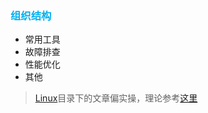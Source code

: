 ### <font color=#00b0f0>组织结构</font>

- 常用工具
- 故障排查
- 性能优化
- 其他

> [Linux](https://github.com/hsxhr-10/blog/tree/master/Linux)目录下的文章偏实操，理论参考[这里](https://github.com/hsxhr-10/blog/tree/master/%E8%AF%BB%E3%80%8A%E6%B7%B1%E5%85%A5%E7%90%86%E8%A7%A3%E8%AE%A1%E7%AE%97%E6%9C%BA%E7%B3%BB%E7%BB%9F%E3%80%8B)

